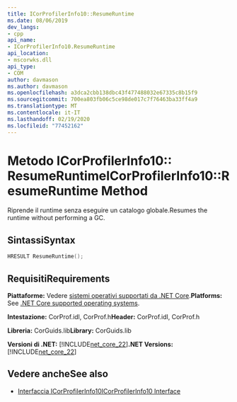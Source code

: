 ```yaml
---
title: ICorProfilerInfo10::ResumeRuntime
ms.date: 08/06/2019
dev_langs:
- cpp
api_name:
- ICorProfilerInfo10.ResumeRuntime
api_location:
- mscorwks.dll
api_type:
- COM
author: davmason
ms.author: davmason
ms.openlocfilehash: a3dca2cbb138dbc43f477488032e67335c8b15f9
ms.sourcegitcommit: 700ea803fb06c5ce98de017c7f76463ba33ff4a9
ms.translationtype: MT
ms.contentlocale: it-IT
ms.lasthandoff: 02/19/2020
ms.locfileid: "77452162"
---
```

# <a name="icorprofilerinfo10resumeruntime-method"></a><span data-ttu-id="dd749-102">Metodo ICorProfilerInfo10:: ResumeRuntime</span><span class="sxs-lookup"><span data-stu-id="dd749-102">ICorProfilerInfo10::ResumeRuntime Method</span></span>

<span data-ttu-id="dd749-103">Riprende il runtime senza eseguire un catalogo globale.</span><span class="sxs-lookup"><span data-stu-id="dd749-103">Resumes the runtime without performing a GC.</span></span>

## <a name="syntax"></a><span data-ttu-id="dd749-104">Sintassi</span><span class="sxs-lookup"><span data-stu-id="dd749-104">Syntax</span></span>

```cpp
HRESULT ResumeRuntime();
```

## <a name="requirements"></a><span data-ttu-id="dd749-105">Requisiti</span><span class="sxs-lookup"><span data-stu-id="dd749-105">Requirements</span></span>

<span data-ttu-id="dd749-106">**Piattaforme:** Vedere [sistemi operativi supportati da .NET Core](../../../core/install/dependencies.md?pivots=os-windows).</span><span class="sxs-lookup"><span data-stu-id="dd749-106">**Platforms:** See [.NET Core supported operating systems](../../../core/install/dependencies.md?pivots=os-windows).</span></span>

<span data-ttu-id="dd749-107">**Intestazione:** CorProf.idl, CorProf.h</span><span class="sxs-lookup"><span data-stu-id="dd749-107">**Header:** CorProf.idl, CorProf.h</span></span>

<span data-ttu-id="dd749-108">**Libreria:** CorGuids.lib</span><span class="sxs-lookup"><span data-stu-id="dd749-108">**Library:** CorGuids.lib</span></span>

<span data-ttu-id="dd749-109">**Versioni di .NET:** [!INCLUDE[net_core_22](../../../../includes/net-core-30-md.md)]</span><span class="sxs-lookup"><span data-stu-id="dd749-109">**.NET Versions:** [!INCLUDE[net_core_22](../../../../includes/net-core-30-md.md)]</span></span>

## <a name="see-also"></a><span data-ttu-id="dd749-110">Vedere anche</span><span class="sxs-lookup"><span data-stu-id="dd749-110">See also</span></span>

- [<span data-ttu-id="dd749-111">Interfaccia ICorProfilerInfo10</span><span class="sxs-lookup"><span data-stu-id="dd749-111">ICorProfilerInfo10 Interface</span></span>](icorprofilerinfo10-interface.md)
